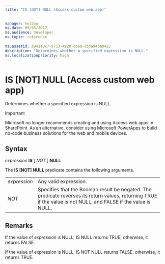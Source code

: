 ```yaml
---
title: "IS [NOT] NULL (Access custom web app)"
 
 
manager: kelbow
ms.date: 09/05/2017
ms.audience: Developer
ms.topic: reference
  
ms.assetid: b941a0c7-9753-4920-bb6d-cbba94ba9422
description: "Determines whether a specified expression is NULL."
ms.localizationpriority: high
---
```


# IS [NOT] NULL (Access custom web app)

Determines whether a specified expression is NULL.
  
> [!IMPORTANT]
> Microsoft no longer recommends creating and using Access web apps in SharePoint. As an alternative, consider using [Microsoft PowerApps](https://powerapps.microsoft.com/en-us/) to build no-code business solutions for the web and mobile devices.
  
## Syntax

 *expression* **IS** [  *NOT*  ] **NULL**
  
The **IS [NOT] NULL** predicate contains the following arguments.
  
|||
|:-----|:-----|
| *expression*  <br/> |Any valid expression.  <br/> |
| *NOT*  <br/> |Specifies that the Boolean result be negated. The predicate reverses its return values, returning TRUE if the value is not NULL, and FALSE if the value is NULL.  <br/> |
   
## Remarks

If the value of *expression* is NULL, IS NULL returns TRUE; otherwise, it returns FALSE.
  
If the value of expression is NULL, IS NOT NULL returns FALSE; otherwise, it returns TRUE.
  
